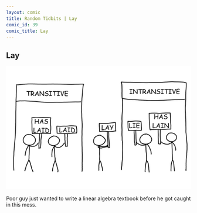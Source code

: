 ```yaml
---
layout: comic
title: Random Tidbits | Lay
comic_id: 39
comic_title: Lay
---
```


## Lay

<img id="img39" src="/assets/images/39.png">

Poor guy just wanted to write a linear algebra textbook before he got caught in this mess.
